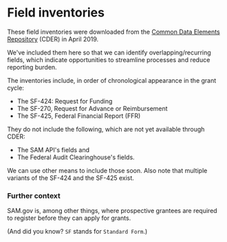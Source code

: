 # Field inventories

These field inventories were downloaded from the
[Common Data Elements Repository](https://repository.usaspending.gov/cder_library/authorized/forms)
(CDER) in April 2019.

We've included them here so that we can identify overlapping/recurring fields,
which indicate opportunities to streamline processes and reduce reporting burden.

The inventories include, in order of chronological appearance in the grant cycle:
 * The SF-424: Request for Funding
 * The SF-270, Request for Advance or Reimbursement
 * The SF-425, Federal Financial Report (FFR)

They do not include the following, which are not yet available through CDER:
 * The SAM API's fields and
 * The Federal Audit Clearinghouse's fields.

We can use other means to include those soon. Also note that multiple variants
of the SF-424 and the SF-425 exist.

### Further context

SAM.gov is, among other things, where prospective grantees are required to
register before they can apply for grants.

(And did you know? `SF` stands for `Standard Form`.)